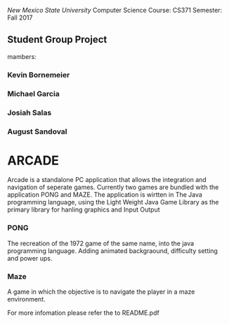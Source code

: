 <i>New Mexico State University</i>
Computer Science
Course: CS371
Semester: Fall 2017 
<h2>Student Group Project</h2>
mambers:
  <h3>Kevin Bornemeier</h3>
  <h3>Michael Garcia</h3>
  <h3>Josiah Salas</h3>
  <h3>August Sandoval</h3>
  
 <h1>ARCADE</h1>
 
 Arcade is a standalone PC application that allows the integration and navigation of seperate games.
 Currently two games are bundled with the application PONG and MAZE.
 The application is wirtten in The Java programming language, using the Light Weight Java Game Library as the primary library for hanling graphics and Input Output
 <h3>PONG</h3>
 The recreation of the 1972 game of the same name, into the java programming language.
 Adding animated backgraound, difficulty setting and power ups.
 <h3>Maze</h3>
 A game in which the objective is to navigate the player in a maze environment.



For more infomation please refer the to README.pdf
